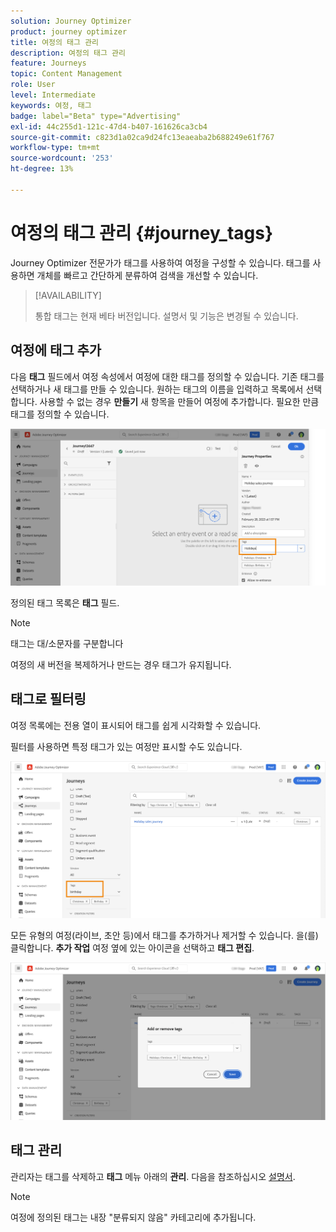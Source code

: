 ```yaml
---
solution: Journey Optimizer
product: journey optimizer
title: 여정의 태그 관리
description: 여정의 태그 관리
feature: Journeys
topic: Content Management
role: User
level: Intermediate
keywords: 여정, 태그
badge: label="Beta" type="Advertising"
exl-id: 44c255d1-121c-47d4-b407-161626ca3cb4
source-git-commit: c823d1a02ca9d24fc13eaeaba2b688249e61f767
workflow-type: tm+mt
source-wordcount: '253'
ht-degree: 13%

---
```


# 여정의 태그 관리 {#journey_tags}

Journey Optimizer 전문가가 태그를 사용하여 여정을 구성할 수 있습니다. 태그를 사용하면 개체를 빠르고 간단하게 분류하여 검색을 개선할 수 있습니다.

>[!AVAILABILITY]
>
> 통합 태그는 현재 베타 버전입니다. 설명서 및 기능은 변경될 수 있습니다.

## 여정에 태그 추가

다음 **태그** 필드에서 여정 속성에서 여정에 대한 태그를 정의할 수 있습니다. 기존 태그를 선택하거나 새 태그를 만들 수 있습니다. 원하는 태그의 이름을 입력하고 목록에서 선택합니다. 사용할 수 없는 경우 **만들기** 새 항목을 만들어 여정에 추가합니다. 필요한 만큼 태그를 정의할 수 있습니다.

![](assets/tags1.png)

정의된 태그 목록은 **태그** 필드.

>[!NOTE]
>
> 태그는 대/소문자를 구분합니다
> 
> 여정의 새 버전을 복제하거나 만드는 경우 태그가 유지됩니다.

## 태그로 필터링

여정 목록에는 전용 열이 표시되어 태그를 쉽게 시각화할 수 있습니다.

필터를 사용하면 특정 태그가 있는 여정만 표시할 수도 있습니다.

![](assets/tags2.png)

모든 유형의 여정(라이브, 초안 등)에서 태그를 추가하거나 제거할 수 있습니다. 을(를) 클릭합니다. **추가 작업** 여정 옆에 있는 아이콘을 선택하고 **태그 편집**.

![](assets/tags3.png)

## 태그 관리

관리자는 태그를 삭제하고 **태그** 메뉴 아래의 **관리**. 다음을 참조하십시오 [설명서](https://experienceleague.adobe.com/docs/experience-platform/administrative-tags/overview.html).

>[!NOTE]
>
> 여정에 정의된 태그는 내장 &quot;분류되지 않음&quot; 카테고리에 추가됩니다.
